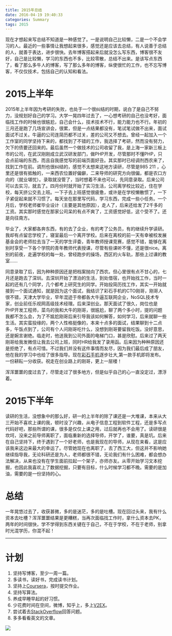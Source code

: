 ```yaml
---
title: 2015年总结
date: 2016-04-19 19:40:33
categories: Summary
tags: 2015
---
```

现在才想起来写总结不知道是一种感觉了。一是说明自己比较懒，二是一个不会学习的人。最近的一些事情让我想起来很多，感觉还是应该去总结，有人说善于总结的人，就善于表达，进步很快。去年博客搭起来后就没怎么写东西，博客很不友好，自己是比较懒，学习的东西也不多，比较零散，总结不出来。是该写点东西了，看了那么多牛人的博客，写了那么多年的博客，纵使很忙的工作，也不忘写博客，不仅仅技术，包括自己的认知和看法。
# 2015上半年
2015年上半年因为考研的失败，也处于一个很纠结的时期，说白了是自己不努力，没规划好自己的学习。大学一晃四年过去了，一心想考研的自己也没考好，面临找工作的时候也很尴尬，自己会什么，技术技术不行，能力能力也不行。年初的三月还是跑了几场宣讲会，很累，但是一点结果都没有，笔试笔试做不出来，面试面试不过关。牛逼的公司连简历都不过关，差的公司又不想去。曾经一起加入一个工作室的同学坚持下来的，都找到了不错的工作，我选择了考研，然而没有努力，欠下的债要还回来的。最后虽然一个做技术的公司收留了我，是上海一家新三板上市的公司，在武汉刚刚成立武汉研发部门，做PHP开发，尽管那时不懂PHP，只会点前端的东西，而且自我感觉写的前端页面好丑。其实那时已经调剂西农来了，找到工作在前。调剂也很纠结的，感觉不太想来这地方读研，尽管是985 211 ，心里还是很有抵触的，一来西农位置好偏僻，二来导师的研究方向很偏，都是农口方向的（就业堪忧）。录取就没管了，当时想着不来也可以，先同意录取。后来公司可以去实习，就去了。四月份时就开始了实习生活，公司离学校比较近，住在学校，每天挤公交去上班。一下子去上班感觉很疲惫，或许是在学校懒散惯了，一下子紧促起来就不习惯了。每天坐在那里写代码，学习东西，完成一些小任务。一个月后，学校老师崔毕业设计（主要是其他原因），走人了，后来还给发了2千多的工资。其实那时感觉在那家公司呆的有点不爽了，工资感觉好低，这个受不了。还是向往南方。

毕业了，大家都各奔东西，有的去了企业，有的考了公务员，有的继续升学读研。我却有点留恋学校了，寝室最后一个离开学校。后来在离校的前一天有幸被校发展基金会的老师拉去当了一天的学生评委，青年教师授课竞赛，感觉不错，能够在离别时享受一下各个学院的青年教师代表授课，尽管有些课听不懂，还是很nice。离别的前夜，走遍学校的每一处，曾经跑步的操场，西区的火车轨，那些上过课的教室……

同意录取了后，因为种种原因还是把档案抛向了西农。但心里很有点不甘心的，七月还是跑去了深圳。去深圳开始了漂泊的生活，到处借宿，也开始找工作，当时一起的还有几个同学，几个都考上研究生的同学。开始投简历找工作，其实一开始就接到一个面试通知，就是因为这个面试，我结识了彩石手机的CTO刚哥，刚哥人很不错，天津大学毕业，早年混迹于帝都各大牛逼互联网企业，NoSQL技术专家，创业前任乐视网高级技术经理。后来深创业。那天面试了很久，岗位也是PHP开发工程师，菜鸟的我和大牛的刚哥，很尴尬，聊了两个多小时，提的问题我都不怎么会，为了不尴尬刚哥后来引导我该如何解答，如何学习，后来就聊一些生活。其实蛮投缘的，两个人性格挺像的，本来十点多的面试，结果聊到十二点多，午饭点到了，公司有个人问刚哥吃什么，没想到刚哥要留我吃饭。没好意思，还是婉言谢绝。临走时，他送我到公司外面的电梯门口，甚是欣慰。后来过了两天刚哥给我发微信让我去公司上班，同时HR给我发了录用函。后来因为种种原因还是拒绝了，有点可惜。不过我们并没有这件事情而友尽，因为我们最后成了朋友，他在我的学习中也给了很多指导。现在[彩石手机](http://pingyijinren.com/)逐步壮大,第一款手机即将发布。一份耕耘一分收获。祝走在创业路上的刚哥，更上一层楼！

浑浑噩噩的度过去了，尽管走过了很多地方，但是似乎自己的心一直没定过，漂浮着。

# 2015下半年
读研的生活，没想象中的那么好，研一的上半年的除了课还是一大堆课，本来从大三开始不喜欢上课的我，顿时没了兴趣，从电子信息工程到软件工程，还是多写点代码好吧，那些所谓的课，很多是仅仅上课之用，过后就再也不会用了。读研很是坎坷，没来之前导师离职了，面临重新的选择导师，开学了，谁要，真是坑。后来在自己坚持下，终于遇到了一个好老师，也是我现在的导师，从现在来看，这是应该我来这边来最大的幸运了。尽管她现在也离职了，去了西工大，但这并不影响她继续指导我，无论科研还是为人，老师都很不错，无论我们有什么困难，都会想办法解决，从来也没有在学生面前拉起一个架子，亦师亦友。从零开始学习文本挖掘，也因此我喜欢上了数据挖掘，只要有目标，什么时候学习都不晚。需要的是加油，需要的是一份坚持的心。

# 总结
一年晃悠过去了，收获甚微，多的是迷茫，多的是吐槽。现在回过头来，我有什么资本去吐槽？浑浑噩噩结果是更糟糕，当再次面临找工作时，拿什么资本去PK，两年的时间很快，学不学得到东西关键在于自己，不在于学校，不在于老师，别拿时光混学历，你混不起！

----------
# 计划
1. 坚持写博客，至少一周一篇。
2. 多读书，读好书，完成读书计划。
3. 坚持上[Coursera](https://www.coursera.org)，按时提交作业。
4. 坚持写算法。
5. 养成早睡早起的好习惯。
6. 少花费时间在空间，微博，知乎上，多上[V2EX](https://www.v2ex.com/)。
7. 尝试着去[StackOverflow](http://stackoverflow.com/)回答问题。
8. 多多看看英文的文章。


<img src="http://minenet.me/image/qingchunbuhui.jpeg" class="img-center"/>




